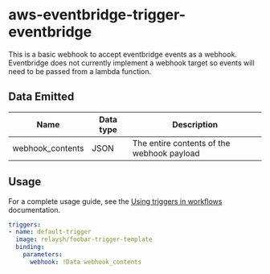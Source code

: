 # aws-eventbridge-trigger-eventbridge

This is a basic webhook to accept eventbridge events as a webhook. Eventbridge does not currently implement a webhook target so events will need to be passed from a lambda function.

## Data Emitted

| Name             | Data type | Description                                |
|------------------|-----------|--------------------------------------------|
| webhook_contents | JSON      | The entire contents of the webhook payload |

## Usage

For a complete usage guide, see the [Using triggers in workflows](https://relay.sh/docs/using-workflows/using-triggers/) documentation.

```yaml
triggers:
- name: default-trigger
  image: relaysh/foobar-trigger-template
  binding:
    parameters:
      webhook: !Data webhook_contents
```
